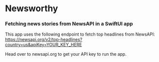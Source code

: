 # Newsworthy
### Fetching news stories from NewsAPI in a SwiftUI app
This app uses the following endpoint to fetch top headlines from NewsAPI: https://newsapi.org/v2/top-headlines?country=us&apiKey=YOUR_KEY_HERE

Head over to newsapi.org to get your API key to run the app.
